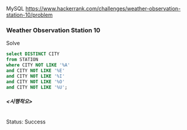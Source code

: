 <!--# SQL-->
MySQL https://www.hackerrank.com/challenges/weather-observation-station-10/problem
### Weather Observation Station 10

Solve
```sql
select DISTINCT CITY
from STATION
where CITY NOT LIKE '%A' 
and CITY NOT LIKE '%E' 
and CITY NOT LIKE '%I' 
and CITY NOT LIKE '%O' 
and CITY NOT LIKE '%U';
```

##### <시행착오>
```sql
```

Status: Success
